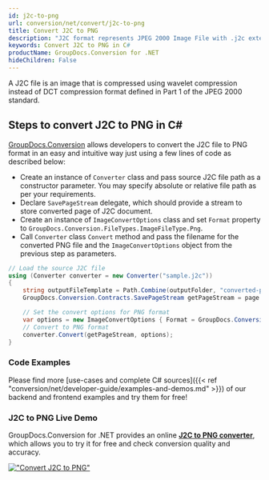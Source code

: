 ```yaml
---
id: j2c-to-png
url: conversion/net/convert/j2c-to-png
title: Convert J2C to PNG
description: "J2C format represents JPEG 2000 Image File with .j2c extension. Learn how to convert J2C to PNG file programmatically in C# language using GroupDocs.Conversion for .NET library."
keywords: Convert J2C to PNG in C#
productName: GroupDocs.Conversion for .NET
hideChildren: False
---
```


A J2C file is an image that is compressed using wavelet compression instead of DCT compression format defined in Part 1 of the JPEG 2000 standard.

## Steps to convert J2C to PNG in C#

[GroupDocs.Conversion](https://products.groupdocs.com/conversion/net) allows developers to convert the J2C file to PNG format in an easy and intuitive way just using a few lines of code as described below:

* Create an instance of `Converter` class and pass source J2C file path as a constructor parameter. You may specify absolute or relative file path as per your requirements. 
* Declare `SavePageStream` delegate, which should provide a stream to store converted page of J2C document.
* Create an instance of `ImageConvertOptions` class and set `Format` property to `GroupDocs.Conversion.FileTypes.ImageFileType.Png`.
* Call `Converter` class `Convert` method and pass the filename for the converted PNG file and the `ImageConvertOptions` object from the previous step as parameters.

```csharp
// Load the source J2C file
using (Converter converter = new Converter("sample.j2c"))
{
    string outputFileTemplate = Path.Combine(outputFolder, "converted-page-{0}.png");
    GroupDocs.Conversion.Contracts.SavePageStream getPageStream = page => new FileStream(string.Format(outputFileTemplate, page), FileMode.Create);

    // Set the convert options for PNG format
    var options = new ImageConvertOptions { Format = GroupDocs.Conversion.FileTypes.ImageFileType.Png };   
    // Convert to PNG format
    converter.Convert(getPageStream, options);
}
```

### Code Examples

Please find more [use-cases and complete C# sources]({{< ref "conversion/net/developer-guide/examples-and-demos.md" >}}) of our backend and frontend examples and try them for free!

### J2C to PNG Live Demo

GroupDocs.Conversion for .NET provides an online [**J2C to PNG converter**](https://products.groupdocs.app/conversion/j2c-to-png), which allows you to try it for free and check conversion quality and accuracy.

[!["Convert J2C to PNG"](conversion/net/images/convert-to-png/convert-j2c-to-png.png)](https://products.groupdocs.app/conversion/j2c-to-png)